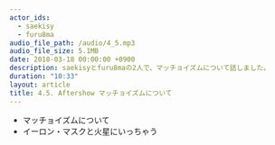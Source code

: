 ```yaml
---
actor_ids:
  - saekisy
  - furu8ma
audio_file_path: /audio/4_5.mp3
audio_file_size: 5.1MB
date: 2018-03-18 00:00:00 +0900
description: saekisyとfuru8maの2人で、マッチョイズムについて話しました。
duration: "10:33"
layout: article
title: 4.5. Aftershow マッチョイズムについて
---
```


- マッチョイズムについて
- イーロン・マスクと火星にいっちゃう


